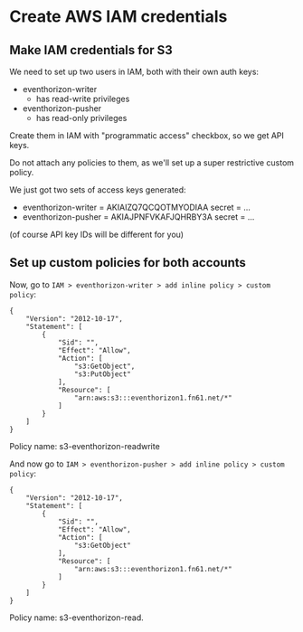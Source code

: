 Create AWS IAM credentials
==========================

Make IAM credentials for S3
---------------------------

We need to set up two users in IAM, both with their own auth keys:

- eventhorizon-writer
	- has read-write privileges
- eventhorizon-pusher
	- has read-only privileges

Create them in IAM with "programmatic access" checkbox, so we get API keys.

Do not attach any policies to them, as we'll set up a super restrictive custom policy.

We just got two sets of access keys generated:

- eventhorizon-writer = AKIAIZQ7QCQOTMYODIAA secret = ...
- eventhorizon-pusher = AKIAJPNFVKAFJQHRBY3A secret = ...

(of course API key IDs will be different for you)


Set up custom policies for both accounts
----------------------------------------

Now, go to `IAM > eventhorizon-writer > add inline policy > custom policy`:

```
{
    "Version": "2012-10-17",
    "Statement": [
        {
            "Sid": "",
            "Effect": "Allow",
            "Action": [
                "s3:GetObject",
                "s3:PutObject"
            ],
            "Resource": [
                "arn:aws:s3:::eventhorizon1.fn61.net/*"
            ]
        }
    ]
}
```

Policy name: s3-eventhorizon-readwrite

And now go to `IAM > eventhorizon-pusher > add inline policy > custom policy`:

```
{
    "Version": "2012-10-17",
    "Statement": [
        {
            "Sid": "",
            "Effect": "Allow",
            "Action": [
                "s3:GetObject"
            ],
            "Resource": [
                "arn:aws:s3:::eventhorizon1.fn61.net/*"
            ]
        }
    ]
}
```

Policy name: s3-eventhorizon-read.
